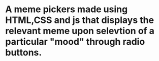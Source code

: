 # A meme pickers made using HTML,CSS and js that displays the relevant meme upon selevtion of a particular "mood" through radio buttons.
